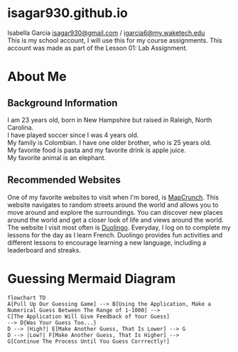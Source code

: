 # isagar930.github.io
Isabella Garcia
isagar930@gmail.com / igarcia6@my.waketech.edu  
This is my school account, I will use this for my course assignments.
This account was made as part of the Lesson 01: Lab Assignment.

# About Me
## Background Information
I am 23 years old, born in New Hampshire but raised in Raleigh, North Carolina.  
I have played soccer since I was 4 years old.  
My family is Colombian. I have one older brother, who is 25 years old.  
My favorite food is pasta and my favorite drink is apple juice.  
My favorite animal is an elephant.  

## Recommended Websites
One of my favorite websites to visit when I'm bored, is [MapCrunch](https://www.mapcrunch.com/). This website navigates to random streets around the world and allows you to move around and explore the surroundings. You can discover new places around the world and get a closer look of life and views around the world.  
The website I visit most often is [Duolingo](https://www.duolingo.com/). Everyday, I log on to complete my lessons for the day as I learn French. Duolingo provides fun activities and different lessons to encourage learning a new language, including a leaderboard and streaks.

# Guessing Mermaid Diagram

```mermaid
flowchart TD
A[Pull Up Our Guessing Game] --> B[Using the Application, Make a Numerical Guess Between The Range of 1-1000] -->
C[The Application Will Give Feedback of Your Guess]
--> D{Was Your Guess Too...}
D --> |High?| E[Make Another Guess, That Is Lower] --> G
D --> |Low?| F[Make Another Guess, That Is Higher] -->
G[Continue The Process Until You Guess Corrrectly!]
```
